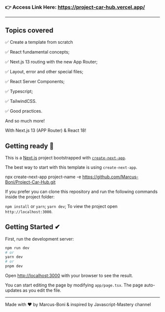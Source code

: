 ### 👉 Access Link Here: https://project-car-hub.vercel.app/

<hr/>

<h2>Topics covered</h2>

✅ Create a template from scratch

✅ React fundamental concepts;

✅ Next.js 13 routing with the new App Router;

✅ Layout, error and other special files;

✅ React Server Components;

✅ Typescript;

✅ TailwindCSS.

✅ Good practices.

And so much more!

With Next.js 13 (APP Router) & React 18!

## Getting ready 🚀

This is a [Next.js](https://nextjs.org/) project bootstrapped with [`create-next-app`](https://github.com/vercel/next.js/tree/canary/packages/create-next-app).

The best way to start with this template is using <code>create-next-app</code>.

npx create-next-app project-name -e https://github.com/Marcus-Boni/Project-Car-Hub.git

If you prefer you can clone this repository and run the following commands inside the project folder:

<code>npm install</code> or <code>yarn</code>;
<code>yarn dev</code>;
To view the project open <code>http://localhost:3000</code>.


## Getting Started ✔

First, run the development server:

```bash
npm run dev
# or
yarn dev
# or
pnpm dev
```

Open [http://localhost:3000](http://localhost:3000) with your browser to see the result.

You can start editing the page by modifying `app/page.tsx`. The page auto-updates as you edit the file.

<hr/>
<p>Made with ❤ by Marcus-Boni & inspired by Javascript-Mastery channel</p>
